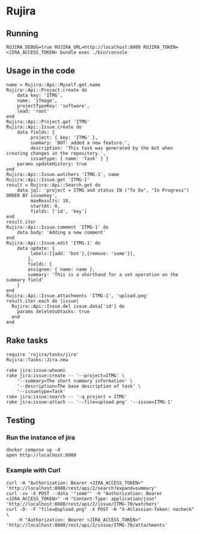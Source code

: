 # Rujira

## Running

    RUJIRA_DEBUG=true RUJIRA_URL=http://localhost:8080 RUJIRA_TOKEN=<JIRA_ACCESS_TOKEN> bundle exec ./bin/console

## Usage in the code

    name = Rujira::Api::Myself.get.name
    Rujira::Api::Project.create do
        data key: 'ITMG',
        name: 'iTmage',
        projectTypeKey: 'software',
        lead: 'root'
    end
    Rujira::Api::Project.get 'ITMG'
    Rujira::Api::Issue.create do
        data fields: {
             project: { key: 'ITMG' },
             summary: 'BOT: added a new feature.',
             description: 'This task was generated by the bot when creating changes in the repository.',
             issuetype: { name: 'Task' } }
        params updateHistory: true
    end
    Rujira::Api::Issue.watchers 'ITMG-1', name
    Rujira::Api::Issue.get 'ITMG-1'
    result = Rujira::Api::Search.get do
        data jql: 'project = ITMG and status IN ("To Do", "In Progress") ORDER BY issuekey',
             maxResults: 10,
             startAt: 0,
             fields: ['id', 'key']
    end
    result.iter
    Rujira::Api::Issue.comment 'ITMG-1' do
        data body: 'Adding a new comment'
    end
    Rujira::Api::Issue.edit 'ITMG-1' do
        data update: {
             labels:[{add: 'bot'},{remove: 'some'}],
            },
            fields: {
            assignee: { name: name },
            summary: 'This is a shorthand for a set operation on the summary field'
        }
    end
    Rujira::Api::Issue.attachments 'ITMG-1', 'upload.png'
    result.iter.each do |issue|
      Rujira::Api::Issue.del issue.data['id'] do
        params deleteSubtasks: true
      end
    end

## Rake tasks

    require 'rujira/tasks/jira'
    Rujira::Tasks::Jira.new

    rake jira:issue:whoami
    rake jira:issue:create -- '--project=ITMG' \
        '--summary=The short summary information' \
        '--description=The base description of task' \
        '--issuetype=Task'
    rake jira:issue:search -- '-q project = ITMG'
    rake jira:issue:attach -- '--file=upload.png' '--issue=ITMG-1'

## Testing

### Run the instance of jira

    docker compose up -d
    open http://localhost:8080

### Example with Curl

    curl -H "Authorization: Bearer <JIRA_ACCESS_TOKEN>" 'http://localhost:8080/rest/api/2/search?expand=summary'
    curl -vv -X POST --data '"some"' -H "Authorization: Bearer <JIRA_ACCESS_TOKEN>" -H "Content-Type: application/json" 'http://localhost:8080/rest/api/2/issue/ITMG-70/watchers'
    curl -D- -F "file=@upload.png" -X POST -H "X-Atlassian-Token: nocheck" \
        -H "Authorization: Bearer <JIRA_ACCESS_TOKEN>" 'http://localhost:8080/rest/api/2/issue/ITMG-70/attachments'
